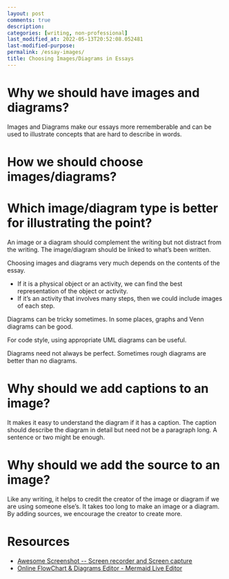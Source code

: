 ```yaml
---
layout: post
comments: true
description:
categories: [writing, non-professional]
last_modified_at: 2022-05-13T20:52:08.052481
last-modified-purpose:
permalink: /essay-images/
title: Choosing Images/Diagrams in Essays
---
```


# Why we should have images and diagrams?


Images and Diagrams make our essays more rememberable and can be used to illustrate concepts that are hard to describe in words.

# How we should choose images/diagrams?

# Which image/diagram type is better for illustrating the point?

An image or a diagram should complement the writing but not distract from the writing. The image/diagram should be linked to what’s been written.


Choosing images and diagrams very much depends on the contents of the essay.

- If it is a physical object or an activity, we can find the best representation of the object or activity.
- If it’s an activity that involves many steps, then we could include images of each step.

Diagrams can be tricky sometimes. In some places, graphs and Venn diagrams can be good.

For code style, using appropriate UML diagrams can be useful.

Diagrams need not always be perfect. Sometimes rough diagrams are better than no diagrams.

# Why should we add captions to an image?

It makes it easy to understand the diagram if it has a caption. The caption should describe the diagram in detail but need not be a paragraph long. A sentence or two might be enough.

# Why should we add the source to an image?

Like any writing, it helps to credit the creator of the image or diagram if we are using someone else’s. It takes too long to make an image or a diagram. By adding sources, we encourage the creator to create more.

# Resources

- [Awesome Screenshot -- Screen recorder and Screen capture](https://www.awesomescreenshot.com/)
- [Online FlowChart & Diagrams Editor - Mermaid Live Editor](https://mermaid.live/edit#pako:eNp1U01v2zAM_SuEzq2HtfvMYUAyd7chRdad5Bw0iYkFWJIhyRmCpv99tOh4a4L5RD2ST-R71rPQwaBYiH1UfQtPdeOBvjT8YmBVT8hSvq1gg8qMEKQetd1ZrbINPkHETmU0kAPkFkGraLZwe_sFVty8kncV_OwNFV20brkAvWn8xdWPnfLe-v1EUfh6wr4G52xODP8DyPuq9MBvm1tQOTirE2hO8jiYsnU0xCuKC1C-q-BhggCVbicKIAiZ-3H9fV2vN-sL1jIwmm_W29TWBLzmv0rL9xUsjSk7UAJ2JUNB0emvkFcS_ZexjHNy4cCtJ-iDCybEcCXu6Lp8Iid5oalscuPcJT-Mlhc61XVgbMpRabZceQMpq5jnakiYEuVYlGwMk1EgP1ZTrfU6okOfie_Id49DjGSs8pt-SC3Lzg5O-La4P28zCzIG8z28vsEDdqEfbwETPJ7AYN-FI5dxLD9VUJcIdqjyEBGCJ8aDjcGXznGkWUheqR-6bmP3bZ5UOh_lZ_rx6ABxPM3G0Q9D2FJr7OltbMWNcBidsoZe2_NI0QgqddiIBYUGd2rociMa_0KlQ3ksD8bmEMUixwFvhBpy-HH0-nzmmtoqstSJxU51CV_-AHqTTz0)
